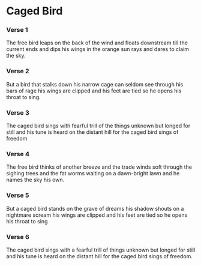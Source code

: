 # Caged Bird

### Verse 1

The free bird leaps
on the back of the wind
and floats downstream
till the current ends
and dips his wings
in the orange sun rays
and dares to claim the sky.

### Verse 2

But a bird that stalks
down his narrow cage
can seldom see through
his bars of rage
his wings are clipped and
his feet are tied
so he opens his throat to sing.

### Verse 3

The caged bird sings
with fearful trill
of the things unknown
but longed for still
and his tune is heard
on the distant hill 
for the caged bird
sings of freedom

### Verse 4
The free bird thinks of another breeze
and the trade winds soft through the sighing trees
and the fat worms waiting on a dawn-bright lawn
and he names the sky his own.
### Verse 5
But a caged bird stands on the grave of dreams
his shadow shouts on a nightmare scream
his wings are clipped and his feet are tied
so he opens his throat to sing
### Verse 6
The caged bird sings
with a fearful trill
of things unknown
but longed for still
and his tune is heard
on the distant hill
for the caged bird
sings of freedom.